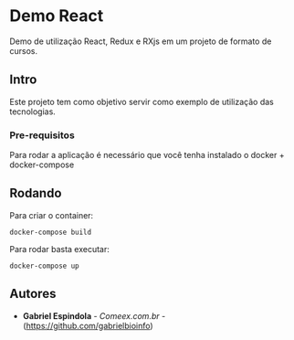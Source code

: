 # Demo React

Demo de utilização React, Redux e RXjs em um projeto de formato de cursos.

## Intro

Este projeto tem como objetivo servir como exemplo de utilização das tecnologias.

### Pre-requisitos

Para rodar a aplicação é necessário que você tenha instalado o docker + docker-compose

## Rodando

Para criar o container:
```
docker-compose build
```

Para rodar basta executar:
```
docker-compose up
```

## Autores

* **Gabriel Espindola** - *Comeex.com.br* - (https://github.com/gabrielbioinfo)